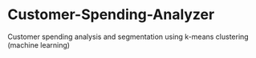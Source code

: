 # Customer-Spending-Analyzer
Customer spending analysis and segmentation using k-means clustering (machine learning)
